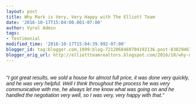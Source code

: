 ```yaml
---
layout: post
title: Why Mark is Very, Very Happy with The Elliott Team
date: '2016-10-17T15:04:00.001-07:00'
author: Vyral Admin
tags:
- Testimonial
modified_time: '2016-10-17T15:04:39.992-07:00'
blogger_id: tag:blogger.com,1999:blog-7212068460704192136.post-8302946791849935687
blogger_orig_url: http://elliottteamrealtors.blogspot.com/2016/10/why-mark-is-very-very-happy-with.html
---
```


<br /><i><span style="font-size: normal;"><span style="font-family: &quot;arial&quot; , &quot;helvetica&quot; , sans-serif;">"I got great results, we sold a house for almost full price, it was done very quickly, and he was very helpful. Well I think throughout the process he was very communicative with me, he always let me know what was going on and he handled the negotiation very well, so I was very, very happy with that."</span></span></i><br /><br />